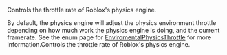 Controls the throttle rate of Roblox's physics engine.

By default, the physics engine will adjust the physics environment throttle depending on how much work the physics engine is doing, and the current framerate. See the enum page for [EnviromentalPhysicsThrottle](https://developer.roblox.com/api-reference/enum/EnviromentalPhysicsThrottle) for more information.Controls the throttle rate of Roblox's physics engine.
